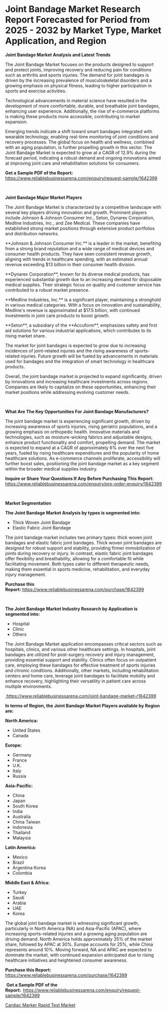 <p><h1>Joint Bandage Market Research Report Forecasted for Period from 2025 -  2032 by Market Type, Market Application, and Region</h1></p><p><strong>Joint Bandage Market Analysis and Latest Trends</strong></p>
<p><p>The Joint Bandage Market focuses on the products designed to support and protect joints, improving recovery and reducing pain for conditions such as arthritis and sports injuries. The demand for joint bandages is driven by the increasing prevalence of musculoskeletal disorders and a growing emphasis on physical fitness, leading to higher participation in sports and exercise activities. </p><p>Technological advancements in material science have resulted in the development of more comfortable, durable, and breathable joint bandages, enhancing user experience. Additionally, the rise of e-commerce platforms is making these products more accessible, contributing to market expansion. </p><p>Emerging trends indicate a shift toward smart bandages integrated with wearable technology, enabling real-time monitoring of joint conditions and recovery processes. The global focus on health and wellness, combined with an aging population, is further propelling growth in this sector. The Joint Bandage Market is expected to grow at a CAGR of 12.9% during the forecast period, indicating a robust demand and ongoing innovations aimed at improving joint care and rehabilitation solutions for consumers.</p></p>
<p><strong>Get a Sample PDF of the Report:&nbsp;</strong> <a href="https://www.reliablebusinessarena.com/enquiry/request-sample/1642399?utm_campaign=2889&utm_medium=2&utm_source=Github&utm_content=ia&utm_term=04032025&utm_id=joint-bandage">https://www.reliablebusinessarena.com/enquiry/request-sample/1642399</a></p>
<p>&nbsp;</p>
<p><strong>Joint Bandage Major Market Players</strong></p>
<p><p>The Joint Bandage Market is characterized by a competitive landscape with several key players driving innovation and growth. Prominent players include Johnson & Johnson Consumer Inc., Seton, Dynarex Corporation, Medline Industries, Inc., and Zee Medical. These companies have established strong market positions through extensive product portfolios and distribution networks.</p><p>**Johnson & Johnson Consumer Inc.** is a leader in the market, benefiting from a strong brand reputation and a wide range of medical devices and consumer health products. They have seen consistent revenue growth, aligning with trends in healthcare spending, with an estimated annual revenue exceeding $13 billion in their consumer health division.</p><p>**Dynarex Corporation**, known for its diverse medical products, has experienced substantial growth due to an increasing demand for disposable medical supplies. Their strategic focus on quality and customer service has contributed to a robust market presence.</p><p>**Medline Industries, Inc.** is a significant player, maintaining a stronghold in various medical categories. With a focus on innovation and sustainability, Medline's revenue is approximated at $17.5 billion, with continued investments in joint care products to boost growth.</p><p>**Seton**, a subsidiary of the **Accuform**, emphasizes safety and first aid solutions for various industrial applications, which contributes to its rising market share.</p><p>The market for joint bandages is expected to grow due to increasing incidences of joint-related injuries and the rising awareness of sports-related injuries. Future growth will be fueled by advancements in materials used for bandages and the integration of smart technology in healthcare products.</p><p>Overall, the joint bandage market is projected to expand significantly, driven by innovations and increasing healthcare investments across regions. Companies are likely to capitalize on these opportunities, enhancing their market positions while addressing evolving customer needs. </p></p>
<p>&nbsp;</p>
<p><strong>What Are The Key Opportunities For Joint Bandage Manufacturers?</strong></p>
<p><p>The joint bandage market is experiencing significant growth, driven by increasing awareness of sports injuries, rising geriatric populations, and a growing emphasis on orthopedic health. Innovative materials and technologies, such as moisture-wicking fabrics and adjustable designs, enhance product functionality and comfort, propelling demand. The market is expected to expand at a CAGR of approximately 6% over the next five years, fueled by rising healthcare expenditures and the popularity of home healthcare solutions. As e-commerce channels proliferate, accessibility will further boost sales, positioning the joint bandage market as a key segment within the broader medical supplies industry.</p></p>
<p><strong>Inquire or Share Your Questions If Any Before Purchasing This Report:</strong> <a href="https://www.reliablebusinessarena.com/enquiry/pre-order-enquiry/1642399?utm_campaign=2889&utm_medium=2&utm_source=Github&utm_content=ia&utm_term=04032025&utm_id=joint-bandage">https://www.reliablebusinessarena.com/enquiry/pre-order-enquiry/1642399</a></p>
<p>&nbsp;</p>
<p><strong>Market Segmentation</strong></p>
<p><strong>The Joint Bandage Market Analysis by types is segmented into:</strong></p>
<p><ul><li>Thick Woven Joint Bandage</li><li>Elastic Fabric Joint Bandage</li></ul></p>
<p><p>The joint bandage market includes two primary types: thick woven joint bandages and elastic fabric joint bandages. Thick woven joint bandages are designed for robust support and stability, providing firmer immobilization of joints during recovery or injury. In contrast, elastic fabric joint bandages offer flexibility and breathability, allowing for a comfortable fit while facilitating movement. Both types cater to different therapeutic needs, making them essential in sports medicine, rehabilitation, and everyday injury management.</p></p>
<p><strong>Purchase this Report:&nbsp;</strong><a href="https://www.reliablebusinessarena.com/purchase/1642399?utm_campaign=2889&utm_medium=2&utm_source=Github&utm_content=ia&utm_term=04032025&utm_id=joint-bandage">https://www.reliablebusinessarena.com/purchase/1642399</a></p>
<p>&nbsp;</p>
<p><strong>The Joint Bandage Market Industry Research by Application is segmented into:</strong></p>
<p><ul><li>Hospital</li><li>Clinic</li><li>Others</li></ul></p>
<p><p>The Joint Bandage Market application encompasses critical sectors such as hospitals, clinics, and various other healthcare settings. In hospitals, joint bandages are utilized for post-surgery recovery and injury management, providing essential support and stability. Clinics often focus on outpatient care, employing these bandages for effective treatment of sports injuries and chronic conditions. Additionally, other markets, including rehabilitation centers and home care, leverage joint bandages to facilitate mobility and enhance recovery, highlighting their versatility in patient care across multiple environments.</p></p>
<p><a href="https://www.reliablebusinessarena.com/joint-bandage-market-r1642399?utm_campaign=2889&utm_medium=2&utm_source=Github&utm_content=ia&utm_term=04032025&utm_id=joint-bandage">&nbsp;https://www.reliablebusinessarena.com/joint-bandage-market-r1642399</a></p>
<p><strong>In terms of Region, the Joint Bandage Market Players available by Region are:</strong></p>
<p>
    <p> <strong> North America: </strong>
        <ul>
            <li>United States</li>
            <li>Canada</li>
        </ul>
        </p> 
    <p> <strong> Europe: </strong>
        <ul>
            <li>Germany</li>
            <li>France</li>
            <li>U.K.</li>
            <li>Italy</li>
            <li>Russia</li>
        </ul>
        </p> 
    <p> <strong> Asia-Pacific: </strong>
        <ul>
            <li>China</li>
            <li>Japan</li>
            <li>South Korea</li>
            <li>India</li>
            <li>Australia</li>
            <li>China Taiwan</li>
            <li>Indonesia</li>
            <li>Thailand</li>
            <li>Malaysia</li>
        </ul>
        </p> 
    <p> <strong> Latin America: </strong>
        <ul>
            <li>Mexico</li>
            <li>Brazil</li>
            <li>Argentina Korea</li>
            <li>Colombia</li>
        </ul>
        </p> 
    <p> <strong> Middle East & Africa: </strong>
        <ul>
            <li>Turkey</li>
            <li>Saudi</li>
            <li>Arabia</li>
            <li>UAE</li>
            <li>Korea</li>
        </ul>
    </p>
    </p>
<p><p>The global joint bandage market is witnessing significant growth, particularly in North America (NA) and Asia-Pacific (APAC), where increasing sports-related injuries and a growing aging population are driving demand. North America holds approximately 35% of the market share, followed by APAC at 30%. Europe accounts for 25%, while China represents around 10%. Moving forward, NA and APAC are expected to dominate the market, with continued expansion anticipated due to rising healthcare initiatives and heightened consumer awareness.</p></p>
<p><strong>Purchase this Report: </strong><a href="https://www.reliablebusinessarena.com/purchase/1642399?utm_campaign=2889&utm_medium=2&utm_source=Github&utm_content=ia&utm_term=04032025&utm_id=joint-bandage">https://www.reliablebusinessarena.com/purchase/1642399</a></p>
<p>&nbsp;<strong>Get a Sample PDF of the Report:&nbsp;&nbsp;</strong><a href="https://www.reliablebusinessarena.com/enquiry/request-sample/1642399?utm_campaign=2889&utm_medium=2&utm_source=Github&utm_content=ia&utm_term=04032025&utm_id=joint-bandage">https://www.reliablebusinessarena.com/enquiry/request-sample/1642399</a></p>
<p><strong></strong></p>
<p><p><a href="https://github.com/djibenesha/Market-Research-Report-List-1/blob/main/cardiac-marker-rapid-test-market.md?utm_campaign=2889&utm_medium=2&utm_source=Github&utm_content=ia&utm_term=04032025&utm_id=joint-bandage">Cardiac Marker Rapid Test Market</a></p></p>